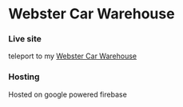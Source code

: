 # Webster Car Warehouse

### Live site

teleport to my [Webster Car Warehouse](https://webster-car-warehouse.web.app)

### Hosting

Hosted on google powered firebase
